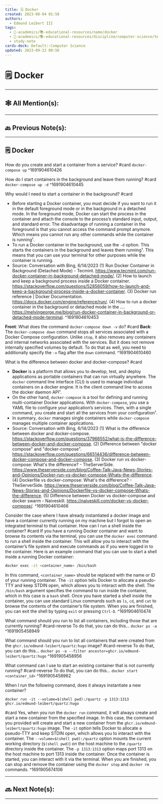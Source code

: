 ```yaml
---
title: 🗒️ Docker
created: 2023-08-04 01:58
authors:
  - Edmund Leibert III
tags:
  - 🔴-academics/📚-educational-resources/name/docker
  - 🔴-academics/📚-educational-resources/discipline/computer-science/technology/docker
  - study-note
cards-deck: Default::Computer Science
updated: 2023-09-22 09:56
---
```


# 🗒️ Docker

---

## 🕸️ All Mention(s): 

---

## 🔙 Previous Note(s):

---

## 🗒️ Docker

How do you create and start a container from a  service?
#card 
`docker-compose up`
^1691904610426

How do I start containers in the background and leave them running? 
#card 
`docker-compose up -d`
^1691904610445

Why would I need to start a container in the background? 
#card
- Before starting a Docker container, you must decide if you want to run it in the default foreground mode or in the background in a detached mode. In the foreground mode, Docker can start the process in the container and attach the console to the process’s standard input, output, and standard error. The disadvantage of running a container in the foreground is that you cannot access the command prompt anymore. Which means you cannot run any other commands while the container is running¹.
- To run a Docker container in the background, use the `-d` option. This starts the containers in the background and leaves them running¹. This means that you can use your terminal for other purposes while the container is running.
- Source: Conversation with Bing, 6/14/2023
  (1) Run Docker Container in Background (Detached Mode) - Tecmint. https://www.tecmint.com/run-docker-container-in-background-detached-mode/.
  (2) How to launch and keep a background process inside a Docker container. https://stackoverflow.com/questions/52856059/how-to-launch-and-keep-a-background-process-inside-a-docker-container.
  (3) Docker run reference | Docker Documentation. https://docs.docker.com/engine/reference/run/.
  (4) How to run a docker container in the background or detached mode in the .... https://melvingeorge.me/blog/run-docker-container-in-background-or-detached-mode-terminal.
^1691904610453

**Front**: What does the command `docker-compose down -v` do? 
#card 
**Back**: The `docker-compose down` command stops all services associated with a Docker Compose configuration. Unlike `stop`, it also removes any containers and internal networks associated with the services. But it does not remove internally specified volumes by default. To do that as well, you need to additionally specify the `-v` flag after the `down` command.
^1691904610460

What is the difference between docker and docker-compose?
#card 
- **Docker** is a platform that allows you to develop, test, and deploy applications as portable containers that can run virtually anywhere. The `docker` command line interface (CLI) is used to manage individual containers on a docker engine. It is the client command line to access the docker daemon API¹.
- On the other hand, `docker-compose` is a tool for defining and running multi-container Docker applications. With `docker-compose`, you use a YAML file to configure your application’s services. Then, with a single command, you create and start all the services from your configuration¹.
- In summary, `docker` manages single containers while `docker-compose` manages multiple container applications.
- Source: Conversation with Bing, 6/14/2023
  (1) What is the difference between docker and docker-compose. https://stackoverflow.com/questions/37966552/what-is-the-difference-between-docker-and-docker-compose.
  (2) Difference between "docker compose" and "docker-compose". https://stackoverflow.com/questions/66514436/difference-between-docker-compose-and-docker-compose.
  (3) Docker run vs docker-compose: What's the difference? - TheServerSide. https://www.theserverside.com/blog/Coffee-Talk-Java-News-Stories-and-Opinions/Docker-run-vs-docker-compose-Whats-the-difference.
  (4) Dockerfile vs docker-compose: What's the difference? - TheServerSide. https://www.theserverside.com/blog/Coffee-Talk-Java-News-Stories-and-Opinions/Dockerfile-vs-docker-compose-Whats-the-difference.
  (5) Difference between Docker vs docker-compose and docker swarm - Naiveskill. https://naiveskill.com/docker-vs-docker-compose/.
^1691904610466

Consider the case where I have already instantiated a docker image and have a container currently running on my machine but I forgot to open an integrated terminal to that container. How can I run a shell inside the container?
#card 
If you have a running Docker container and want to browse its contents via the terminal, you can use the `docker exec` command to run a shell inside the container. This will allow you to interact with the container’s file system and execute commands as if you were logged in to the container.
Here is an example command that you can use to start a shell inside a running Docker container:
```sh
docker exec -it <container_name> /bin/bash
```
In this command, `<container_name>` should be replaced with the name or ID of your running container. The `-it` option tells Docker to allocate a pseudo-TTY and keep STDIN open, which allows you to interact with the shell. The `/bin/bash` argument specifies the command to run inside the container, which in this case is a `bash` shell.
Once you have started a shell inside the container, you can use standard Linux commands such as `ls`, `cd`, and `cat` to browse the contents of the container’s file system. When you are finished, you can exit the shell by typing `exit` or pressing `Ctrl-D`.
^1691904610474

What command should you run to list all containers, including those that are currently running?
#card-reverse 
To do that, you can do this…
`docker ps -a`
^1691905458949


What command should you run to list all containers that were created from the `ghcr.io/edmund-leibert/quartz:hugo` image?
#card-reverse 
To do that, you can do this…
`docker ps -a --filter ancestor=ghcr.io/edmund-leibert/quartz:hugo`
^1691905458956

What command can I use to start an existing container that is not currently running?
#card-reverse 
To do that, you can do this…
`docker start <container_id>`
^1691905458962

When I run the following command, does it always instantiate a new container?
```
docker run -it --volume=$(shell pwd):/quartz -p 1313:1313 ghcr.io/edmund-leibert/quartz:hugo
```
#card 
Yes, when you run the `docker run` command, it will always create and start a new container from the specified image. In this case, the command you provided will create and start a new container from the `ghcr.io/edmund-leibert/quartz:hugo` image.
The `-it` option tells Docker to allocate a pseudo-TTY and keep STDIN open, which allows you to interact with the container. The `--volume=$(shell pwd):/quartz` option mounts the current working directory (`$(shell pwd)`) on the host machine to the `/quartz` directory inside the container. The `-p 1313:1313` option maps port 1313 on the host machine to port 1313 inside the container.
Once the container is started, you can interact with it via the terminal. When you are finished, you can stop and remove the container using the `docker stop` and `docker rm` commands.
^1691905674106



---

## 🔜 Next Note(s):

---
